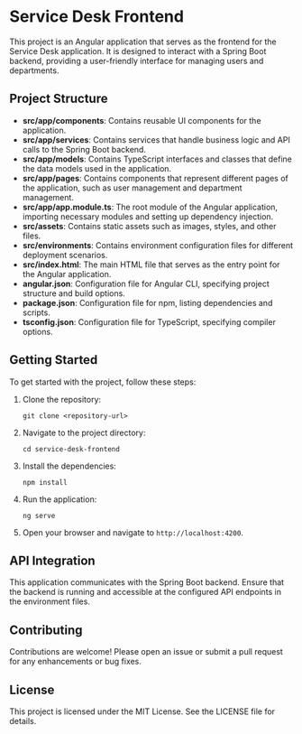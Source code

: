 # Service Desk Frontend

This project is an Angular application that serves as the frontend for the Service Desk application. It is designed to interact with a Spring Boot backend, providing a user-friendly interface for managing users and departments.

## Project Structure

- **src/app/components**: Contains reusable UI components for the application.
- **src/app/services**: Contains services that handle business logic and API calls to the Spring Boot backend.
- **src/app/models**: Contains TypeScript interfaces and classes that define the data models used in the application.
- **src/app/pages**: Contains components that represent different pages of the application, such as user management and department management.
- **src/app/app.module.ts**: The root module of the Angular application, importing necessary modules and setting up dependency injection.
- **src/assets**: Contains static assets such as images, styles, and other files.
- **src/environments**: Contains environment configuration files for different deployment scenarios.
- **src/index.html**: The main HTML file that serves as the entry point for the Angular application.
- **angular.json**: Configuration file for Angular CLI, specifying project structure and build options.
- **package.json**: Configuration file for npm, listing dependencies and scripts.
- **tsconfig.json**: Configuration file for TypeScript, specifying compiler options.

## Getting Started

To get started with the project, follow these steps:

1. Clone the repository:
   ```
   git clone <repository-url>
   ```

2. Navigate to the project directory:
   ```
   cd service-desk-frontend
   ```

3. Install the dependencies:
   ```
   npm install
   ```

4. Run the application:
   ```
   ng serve
   ```

5. Open your browser and navigate to `http://localhost:4200`.

## API Integration

This application communicates with the Spring Boot backend. Ensure that the backend is running and accessible at the configured API endpoints in the environment files.

## Contributing

Contributions are welcome! Please open an issue or submit a pull request for any enhancements or bug fixes.

## License

This project is licensed under the MIT License. See the LICENSE file for details.